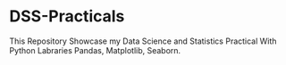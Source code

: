 # DSS-Practicals
This Repository Showcase my Data Science and Statistics Practical With Python Labraries Pandas, Matplotlib, Seaborn.

